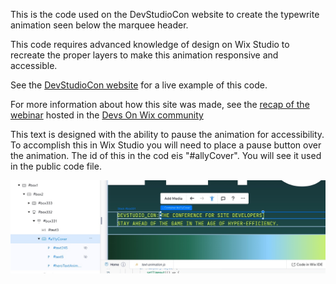 This is the code used on the DevStudioCon website to create the typewrite animation seen below the marquee header.

This code requires advanced knowledge of design on Wix Studio to recreate the proper layers to make this animation responsive and accessible. 

See the [DevStudioCon website](https://www.devstudiocon.com/) for a live example of this code.

For more information about how this site was made, see the [recap of the webinar](https://youtu.be/ZrbklkxIJrM) hosted in the [Devs On Wix community](https://discord.gg/devs-on-wix)

This text is designed with the ability to pause the animation for accessibility.  To accomplish this in Wix Studio you will need to place a pause button over the animation.  The id of this in the cod eis "#allyCover". You will see it used in the public code file.

![Image of the design stack required for the included code](./ally.jpg)
